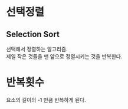# 선택정렬
## Selection Sort
선택해서 정렬하는 알고리즘.  
제일 작은 것들을 맨 앞으로 정렬시키는 것을 반복한다.  

# 반복횟수
요소의 길이의 -1 만큼 반복하게 된다.